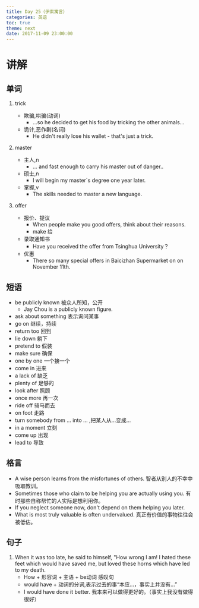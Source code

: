 ```yaml
---
title: Day 25（伊索寓言）
categories: 英语
toc: true 
theme: next
date: 2017-11-09 23:00:00
---
```


# 讲解

## 单词

1. trick
    + 欺骗,哄骗(动词)
        + ...so he decided to get his food by tricking the other animals...
    + 诡计,恶作剧(名词)
        + He didn't really lose his wallet - that's just a trick.

2. master
    + 主人,n  
        + ... and fast enough to carry his master out of danger.. 
    + 硕士,n
        + I will begin my master`s degree one year later.
    + 掌握,v
        + The skills needed to master a new language.

4. offer
    - 报价、提议
        - When people make you good offers, think about their reasons.
        - make 给
    - 录取通知书
        - Have you received the offer from Tsinghua University？
    - 优惠
        - There so many special offers in Baicizhan Supermarket on on November 11th. 

## 短语

- be publicly known    被众人所知，公开
    - Jay Chou is a publicly known figure. 
- ask about something   表示询问某事
- go on  继续，持续
- return too 回到
- lie down      躺下
- pretend to        假装
- make sure         确保
- one by one        一个接一个
- come in       进来
- a lack of         缺乏
- plenty of         足够的
- look after        照顾
- once more         再一次
- ride off 骑马而去
- on foot 走路
- turn somebody from … into … ,把某人从...变成...
- in a moment 立刻
- come up 出现
- lead to 导致

## 格言

- A wise person learns from the misfortunes of others.    智者从别人的不幸中吸取教训。
- Sometimes those who claim to be helping you are actually using you.   有时那些自称帮忙的人实际是想利用你。
- If you neglect someone now, don't depend on them helping you later.
- What is most truly valuable is often undervalued. 真正有价值的事物往往会被低估。

## 句子 

1. When it was too late, he said to himself, "How wrong I am! I hated these feet which would have saved me, but loved these horns which have led to my death.
    - How + 形容词 + 主语 + be动词 感叹句
    - would have + 动词的分词,表示过去的事“本应…，事实上并没有…”
    - I would have done it better. 我本来可以做得更好的。（事实上我没有做得很好）
